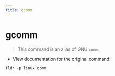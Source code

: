 ```yaml
---
title: gcomm
---
```

# gcomm

> This command is an alias of GNU `comm`.

- View documentation for the original command:

`tldr -p linux comm`
